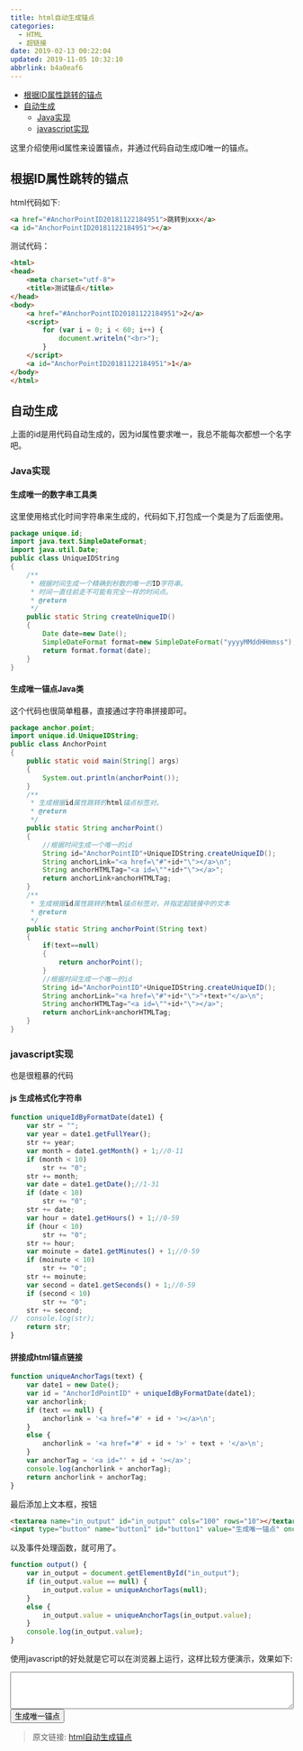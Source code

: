 ```yaml
---
title: html自动生成锚点
categories: 
  - HTML
  - 超链接
date: 2019-02-13 00:22:04
updated: 2019-11-05 10:32:10
abbrlink: b4a0eaf6
---
```

- [根据ID属性跳转的锚点](/blog/b4a0eaf6/#根据ID属性跳转的锚点)
- [自动生成](/blog/b4a0eaf6/#自动生成)
    - [Java实现](/blog/b4a0eaf6/#Java实现)
    - [javascript实现](/blog/b4a0eaf6/#javascript实现)

<!--more-->
<script src="https://cdn.bootcss.com/jquery/3.4.0/jquery.slim.min.js"></script>
<script>$(document).ready(function () {$(".post-body > ul:nth-child(1)").hide();});</script>

<!--end-->
这里介绍使用id属性来设置锚点，并通过代码自动生成ID唯一的锚点。
## 根据ID属性跳转的锚点 ##
html代码如下:
```html
<a href="#AnchorPointID20181122184951">跳转到xxx</a>
<a id="AnchorPointID20181122184951"></a>
```
测试代码：
```html
<html>
<head>
	<meta charset="utf-8">
	<title>测试锚点</title>
</head>
<body>
	<a href="#AnchorPointID20181122184951">2</a>
	<script>
		for (var i = 0; i < 60; i++) {
			document.writeln("<br>");
		}
	</script>
	<a id="AnchorPointID20181122184951">1</a>
</body>
</html>
```
## 自动生成 ##
上面的id是用代码自动生成的，因为id属性要求唯一，我总不能每次都想一个名字吧。
### Java实现 ###
#### 生成唯一的数字串工具类 ####
这里使用格式化时间字符串来生成的，代码如下,打包成一个类是为了后面使用。
```java
package unique.id;
import java.text.SimpleDateFormat;
import java.util.Date;
public class UniqueIDString
{
	/**
	 * 根据时间生成一个精确到秒数的唯一的ID字符串。
	 * 时间一直往前走不可能有完全一样的时间点。
	 * @return
	 */
	public static String createUniqueID()
	{
		Date date=new Date();
		SimpleDateFormat format=new SimpleDateFormat("yyyyMMddHHmmss");
		return format.format(date);
	}
}
```
#### 生成唯一锚点Java类 ####
这个代码也很简单粗暴，直接通过字符串拼接即可。
```java
package anchor.point;
import unique.id.UniqueIDString;
public class AnchorPoint
{
	public static void main(String[] args)
	{
		System.out.println(anchorPoint());
	}
	/**
	 * 生成根据id属性跳转的html锚点标签对。
	 * @return
	 */
	public static String anchorPoint()
	{
		//根据时间生成一个唯一的id
		String id="AnchorPointID"+UniqueIDString.createUniqueID();
		String anchorLink="<a href=\"#"+id+"\"></a>\n";
		String anchorHTMLTag="<a id=\""+id+"\"></a>";
		return anchorLink+anchorHTMLTag;
	}
	/**
	 * 生成根据id属性跳转的html锚点标签对，并指定超链接中的文本
	 * @return
	 */
	public static String anchorPoint(String text)
	{
		if(text==null)
		{
			return anchorPoint();
		}
		//根据时间生成一个唯一的id
		String id="AnchorPointID"+UniqueIDString.createUniqueID();
		String anchorLink="<a href=\"#"+id+"\">"+text+"</a>\n";
		String anchorHTMLTag="<a id=\""+id+"\"></a>";
		return anchorLink+anchorHTMLTag;
	}
}
```
### javascript实现 ###
也是很粗暴的代码
#### js 生成格式化字符串 ####
```javascript
function uniqueIdByFormatDate(date1) {
	var str = "";
	var year = date1.getFullYear();
	str += year;
	var month = date1.getMonth() + 1;//0-11
	if (month < 10)
		str += "0";
	str += month;
	var date = date1.getDate();//1-31
	if (date < 10)
		str += "0";
	str += date;
	var hour = date1.getHours() + 1;//0-59
	if (hour < 10)
		str += "0";
	str += hour;
	var moinute = date1.getMinutes() + 1;//0-59
	if (moinute < 10)
		str += "0";
	str += moinute;
	var second = date1.getSeconds() + 1;//0-59
	if (second < 10)
		str += "0";
	str += second;
//	console.log(str);
	return str;
}
```
#### 拼接成html锚点链接 ####
```javascript
function uniqueAnchorTags(text) {
	var date1 = new Date();
	var id = "AnchorIdPointID" + uniqueIdByFormatDate(date1);
	var anchorlink;
	if (text == null) {
		anchorlink = '<a href="#' + id + '></a>\n';
	}
	else {
		anchorlink = '<a href="#' + id + '>' + text + '</a>\n';
	}
	var anchorTag = '<a id="' + id + '></a>';
	console.log(anchorlink + anchorTag);
	return anchorlink + anchorTag;
}
```
最后添加上文本框，按钮
```html
<textarea name="in_output" id="in_output" cols="100" rows="10"></textarea><br>
<input type="button" name="button1" id="button1" value="生成唯一锚点" onclick="output();">
```
以及事件处理函数，就可用了。
```javascript
function output() {
	var in_output = document.getElementById("in_output");
	if (in_output.value == null) {
		in_output.value = uniqueAnchorTags(null);
	}
	else {
		in_output.value = uniqueAnchorTags(in_output.value);
	}
	console.log(in_output.value);
}
```
使用javascript的好处就是它可以在浏览器上运行，这样比较方便演示，效果如下:

<textarea name="in_output" id="in_output" style="width: 100%;overflow: auto;" rows="4"></textarea><br><input type="button" name="button1" id="button1" value="生成唯一锚点" onclick="output();">
<script>
	function uniqueIdByFormatDate(date1) {
		var str = "";
		var year = date1.getFullYear();
		str += year;
		var month = date1.getMonth() + 1;//0-11
		if (month < 10)
			str += "0";
		str += month;
		var date = date1.getDate();//1-31
		if (date < 10)
			str += "0";
		str += date;
		var hour = date1.getHours() + 1;//0-59
		if (hour < 10)
			str += "0";
		str += hour;
		var moinute = date1.getMinutes() + 1;//0-59
		if (moinute < 10)
			str += "0";
		str += moinute;
		var second = date1.getSeconds() + 1;//0-59
		if (second < 10)
			str += "0";
		str += second;
		// console.log(str);
		return str;
	}
	function uniqueAnchorTags(text) {
		var date1 = new Date();
		var id = "AnchorIdPointID" + uniqueIdByFormatDate(date1);
		var anchorlink;
		if (text == null) {
			anchorlink = '<a href="#' + id + '></a>\n';
		}
		else {
			anchorlink = '<a href="#' + id + '>' + text + '</a>\n';
		}
		var anchorTag = '<a id="' + id + '></a>';
		// console.log(anchorlink + anchorTag);
		return anchorlink + anchorTag;
	}
	function output() {
		var in_output = document.getElementById("in_output");
		if (in_output.value == null) {
			in_output.value = uniqueAnchorTags(null);
		}
		else {
			in_output.value = uniqueAnchorTags(in_output.value);
		}
		// console.log(in_output.value);
	}
</script>

>原文链接: [html自动生成锚点](https://lanlan2017.github.io/blog/b4a0eaf6/)
